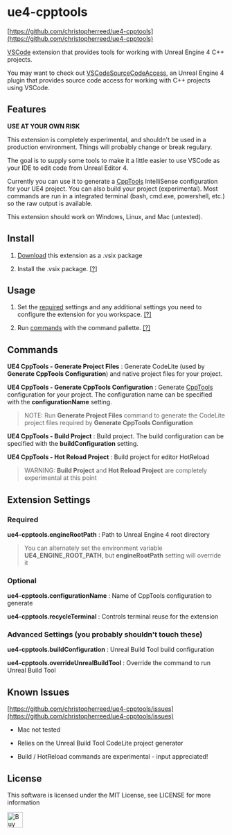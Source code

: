 ue4-cpptools
============
[https://github.com/christopherreed/ue4-cpptools](https://github.com/christopherreed/ue4-cpptools)

[VSCode](https://code.visualstudio.com/) extension that provides tools for working with Unreal Engine 4 C++ projects.

You may want to check out [VSCodeSourceCodeAccess](https://github.com/christopherreed/VSCodeSourceCodeAccess), an Unreal Engine 4 plugin that provides source code access for working with C++ projects using VSCode.

Features
--------
__USE AT YOUR OWN RISK__

This extension is completely experimental, and shouldn't be used in a production environment. Things will probably change or break regulary.

The goal is to supply some tools to make it a little easier to use VSCode as your IDE to edit code from Unreal Editor 4.

Currently you can use it to generate a [CppTools](https://marketplace.visualstudio.com/items?itemName=ms-vscode.cpptools) IntelliSense configuration for your UE4 project. You can also build your project (experimental). Most commands are run in a integrated terminal (bash, cmd.exe, powershell, etc.) so the raw output is available.

This extension should work on Windows, Linux, and Mac (untested).

Install
-------

1) [Download](https://github.com/christopherreed/ue4-cpptools/releases) this extension as a .vsix package

2) Install the .vsix package. [[?]](https://code.visualstudio.com/docs/editor/extension-gallery#_install-from-a-vsix)

Usage
-----

1) Set the [required](#Required) settings and any additional settings you need to configure the extension for you workspace. [[?]](https://code.visualstudio.com/docs/getstarted/settings)

2) Run [commands](#Commands) with the command pallette. [[?]](https://code.visualstudio.com/docs/getstarted/userinterface#_command-palette)


Commands
--------

__UE4 CppTools - Generate Project Files__ : Generate CodeLite (used by __Generate CppTools Configuration__) and native project files for your project.

__UE4 CppTools - Generate CppTools Configuration__ : Generate [CppTools](https://marketplace.visualstudio.com/items?itemName=ms-vscode.cpptools) configuration for your project. The configuration name can be specified with the __configurationName__ setting.

>NOTE: Run __Generate Project Files__ command to generate the CodeLite project files required by __Generate CppTools Configuration__

__UE4 CppTools - Build Project__ : Build project. The build configuration can be specified with the __buildConfiguration__ setting.

__UE4 CppTools - Hot Reload Project__ : Build project for editor HotReload
> WARNING: __Build Project__ and __Hot Reload Project__ are completely experimental at this point

Extension Settings
------------------
### Required
__ue4-cpptools.engineRootPath__ : Path to Unreal Engine 4 root directory
> You can alternately set the environment variable __UE4_ENGINE_ROOT_PATH__, but __engineRootPath__ setting will override it

### Optional
__ue4-cpptools.configurationName__ : Name of CppTools configuration to generate

__ue4-cpptools.recycleTerminal__ : Controls terminal reuse for the extension

### Advanced Settings (you probably shouldn't touch these)

__ue4-cpptools.buildConfiguration__ : Unreal Build Tool build configuration

__ue4-cpptools.overrideUnrealBuildTool__ : Override the command to run Unreal Build Tool

Known Issues
------------
[https://github.com/christopherreed/ue4-cpptools/issues](https://github.com/christopherreed/ue4-cpptools/issues)

* Mac not tested

* Relies on the Unreal Build Tool CodeLite project generator

* Build / HotReload commands are experimental - input appreciated!

License
-------

This software is licensed under the MIT License, see LICENSE for more information

<a href='https://ko-fi.com/A41034HG' target='_blank'><img height='36' style='border:0px;height:36px;' src='https://az743702.vo.msecnd.net/cdn/kofi2.png?v=0' border='0' alt='Buy Me a Coffee at ko-fi.com' /></a>

